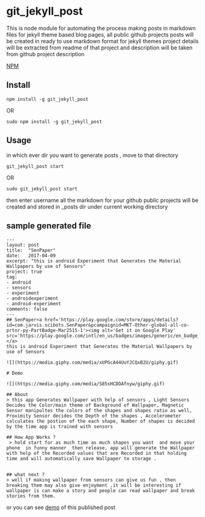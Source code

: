 # git_jekyll_post

This is node module for automating the process making  posts in markdown files for jekyll theme based blog pages,
all public github projects posts will be created in ready to use markdown format for jekyll themes project details will be extracted from readme of that project and description will be taken from github project description 

[NPM](https://www.npmjs.com/package/git_jekyll_post)

## Install

```
npm install -g git_jekyll_post
```

OR

```
sudo npm install -g git_jekyll_post
```
## Usage

in which ever dir you want to generate posts , move to that directory

```
git_jekyll_post start
```

OR

```
sudo git_jekyll_post start
```
then enter username all the markdown for your github public projects will be created and stored in _posts dir under
current working directory

## sample generated file 
```
---
layout: post
title:  "SenPaper"
date:   2017-04-09
excerpt: "this is android Experiment that Generates the Material Wallpapers by use of Sensors"
project: true
tag:
- android
- sensors
- experiment
- androidexperiment
- android-experiment
comments: false
---
## SenPaper<a href='https://play.google.com/store/apps/details?id=com.jarvis.scibots.SenPaper&pcampaignid=MKT-Other-global-all-co-prtnr-py-PartBadge-Mar2515-1'><img alt='Get it on Google Play' src='https://play.google.com/intl/en_us/badges/images/generic/en_badge_web_generic.png'/></a>
this is android Experiment that Generates the Material Wallpapers by use of Sensors

![](https://media.giphy.com/media/xUPGcA44UuYJCQxB2U/giphy.gif)

# Demo

![](https://media.giphy.com/media/S85sHCDOAfnyw/giphy.gif)

## About
> this app Generates Wallpaper with help of sensors , Light Sensors Decides the Color/main theme of Background of Wallpaper, Magnetic Sensor manipultes the colors of the shapes and shapes ratio as well, Proximity Sensor decides the Depth of the shapes , Accelerometer calculates the postion of the each shape, Number of shapes is decided by the time app is trained with sensors

## How App Works ?
 > hold start for as much time as much shapes you want  and move your phone  in funny manner  then release, app will generate the Wallpaper with help of the Recorded values that are Recorded in that holding time and will automatically save Wallpaper to storage .
 
 
## what next ?
> well if making wallpaper from sensors can give us fun , then breaking them may also give enjoyment ,it will be interesting if wallpaper is can make a story and people can read wallpaper and break stories from them. 

```

or you can see [demo](http://aniket965.tech/blog/SenPaper/) of this published post 